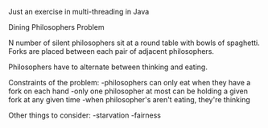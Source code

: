 Just an exercise in multi-threading in Java

Dining Philosophers Problem

N number of silent philosophers sit at a round table with bowls of spaghetti. Forks are placed between each pair of adjacent philosophers.

Philosophers have to alternate between thinking and eating.

Constraints of the problem:
-philosophers can only eat when they have a fork on each hand
-only one philosopher at most can be holding a given fork at any given time
-when philosopher's aren't eating, they're thinking

Other things to consider:
-starvation
-fairness